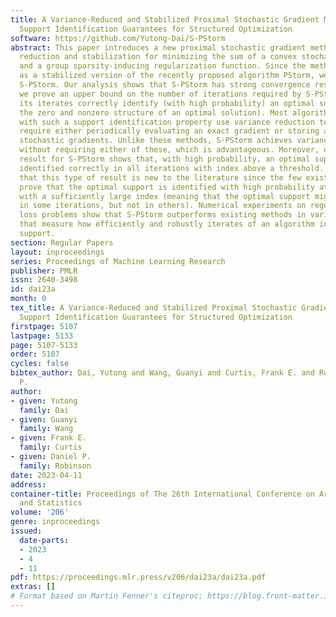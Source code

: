 ```yaml
---
title: A Variance-Reduced and Stabilized Proximal Stochastic Gradient Method with
  Support Identification Guarantees for Structured Optimization
software: https://github.com/Yutong-Dai/S-PStorm
abstract: This paper introduces a new proximal stochastic gradient method with variance
  reduction and stabilization for minimizing the sum of a convex stochastic function
  and a group sparsity-inducing regularization function. Since the method may be viewed
  as a stabilized version of the recently proposed algorithm PStorm, we call our algorithm
  S-PStorm. Our analysis shows that S-PStorm has strong convergence results. In particular,
  we prove an upper bound on the number of iterations required by S-PStorm before
  its iterates correctly identify (with high probability) an optimal support (i.e.,
  the zero and nonzero structure of an optimal solution). Most algorithms in the literature
  with such a support identification property use variance reduction techniques that
  require either periodically evaluating an exact gradient or storing a history of
  stochastic gradients. Unlike these methods, S-PStorm achieves variance reduction
  without requiring either of these, which is advantageous. Moreover, our support-identification
  result for S-PStorm shows that, with high probability, an optimal support will be
  identified correctly in all iterations with index above a threshold. We believe
  that this type of result is new to the literature since the few existing other results
  prove that the optimal support is identified with high probability at each iteration
  with a sufficiently large index (meaning that the optimal support might be identified
  in some iterations, but not in others). Numerical experiments on regularized logistic
  loss problems show that S-PStorm outperforms existing methods in various metrics
  that measure how efficiently and robustly iterates of an algorithm identify an optimal
  support.
section: Regular Papers
layout: inproceedings
series: Proceedings of Machine Learning Research
publisher: PMLR
issn: 2640-3498
id: dai23a
month: 0
tex_title: A Variance-Reduced and Stabilized Proximal Stochastic Gradient Method with
  Support Identification Guarantees for Structured Optimization
firstpage: 5107
lastpage: 5133
page: 5107-5133
order: 5107
cycles: false
bibtex_author: Dai, Yutong and Wang, Guanyi and Curtis, Frank E. and Robinson, Daniel
  P.
author:
- given: Yutong
  family: Dai
- given: Guanyi
  family: Wang
- given: Frank E.
  family: Curtis
- given: Daniel P.
  family: Robinson
date: 2023-04-11
address:
container-title: Proceedings of The 26th International Conference on Artificial Intelligence
  and Statistics
volume: '206'
genre: inproceedings
issued:
  date-parts:
  - 2023
  - 4
  - 11
pdf: https://proceedings.mlr.press/v206/dai23a/dai23a.pdf
extras: []
# Format based on Martin Fenner's citeproc: https://blog.front-matter.io/posts/citeproc-yaml-for-bibliographies/
---
```

